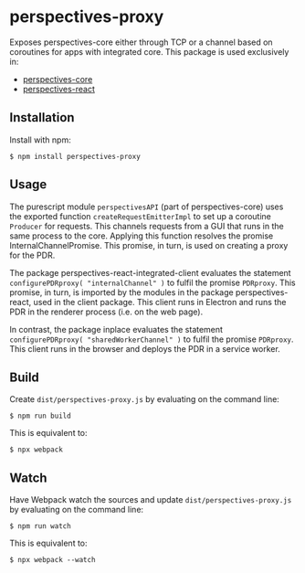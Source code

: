 # perspectives-proxy
Exposes perspectives-core either through TCP or a channel based on coroutines for apps with integrated core. This package is used exclusively in:
* [perspectives-core](https://github.com/joopringelberg/perspectives-core)
* [perspectives-react](https://github.com/joopringelberg/perspectives-react)

## Installation
Install with npm:

```
$ npm install perspectives-proxy
```

## Usage
The purescript module `perspectivesAPI` (part of perspectives-core) uses the exported function `createRequestEmitterImpl` to set up a coroutine `Producer` for requests. This channels requests from a GUI that runs in the same process to the core. Applying this function resolves the promise InternalChannelPromise. This promise, in turn, is used on creating a proxy for the PDR.

The package perspectives-react-integrated-client evaluates the statement `configurePDRproxy( "internalChannel" )` to fulfil the promise `PDRproxy`. This promise, in turn, is imported by the modules in the package perspectives-react, used in the client package. This client runs in Electron and runs the PDR in the renderer process (i.e. on the web page).

In contrast, the package inplace evaluates the statement `configurePDRproxy( "sharedWorkerChannel" )` to fulfil the promise `PDRproxy`. This client runs in the browser and deploys the PDR in a service worker.

## Build
Create `dist/perspectives-proxy.js` by evaluating on the command line:

```
$ npm run build
```
This is equivalent to:
```
$ npx webpack
```
## Watch
Have Webpack watch the sources and update `dist/perspectives-proxy.js` by evaluating on the command line:

```
$ npm run watch
```
This is equivalent to:
```
$ npx webpack --watch
```
